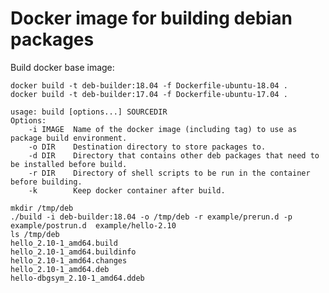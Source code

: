 
# Docker image for building debian packages

Build docker base image:

    docker build -t deb-builder:18.04 -f Dockerfile-ubuntu-18.04 .
    docker build -t deb-builder:17.04 -f Dockerfile-ubuntu-17.04 .

    usage: build [options...] SOURCEDIR
    Options:
        -i IMAGE  Name of the docker image (including tag) to use as package build environment.
        -o DIR    Destination directory to store packages to.
        -d DIR    Directory that contains other deb packages that need to be installed before build.
        -r DIR    Directory of shell scripts to be run in the container before building.
        -k        Keep docker container after build.

    mkdir /tmp/deb
    ./build -i deb-builder:18.04 -o /tmp/deb -r example/prerun.d -p example/postrun.d  example/hello-2.10
    ls /tmp/deb
    hello_2.10-1_amd64.build
    hello_2.10-1_amd64.buildinfo
    hello_2.10-1_amd64.changes
    hello_2.10-1_amd64.deb
    hello-dbgsym_2.10-1_amd64.ddeb



